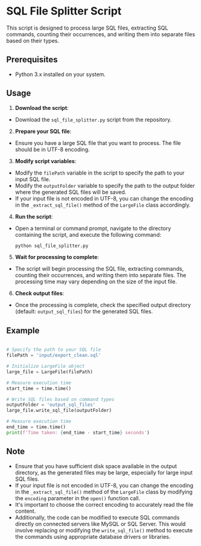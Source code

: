 # SQL File Splitter Script

This script is designed to process large SQL files, extracting SQL commands, counting their occurrences, and writing them into separate files based on their types.

## Prerequisites

- Python 3.x installed on your system.

## Usage

1. **Download the script**: 
- Download the `sql_file_splitter.py` script from the repository.

2. **Prepare your SQL file**: 
- Ensure you have a large SQL file that you want to process. The file should be in UTF-8 encoding.

3. **Modify script variables**: 
- Modify the `filePath` variable in the script to specify the path to your input SQL file.
- Modify the `outputFolder` variable to specify the path to the output folder where the generated SQL files will be saved.
- If your input file is not encoded in UTF-8, you can change the encoding in the `_extract_sql_file()` method of the `LargeFile` class accordingly.

4. **Run the script**: 
- Open a terminal or command prompt, navigate to the directory containing the script, and execute the following command:

    ```bash
    python sql_file_splitter.py
    ```

5. **Wait for processing to complete**: 
- The script will begin processing the SQL file, extracting commands, counting their occurrences, and writing them into separate files. The processing time may vary depending on the size of the input file.

6. **Check output files**: 
- Once the processing is complete, check the specified output directory (default: `output_sql_files`) for the generated SQL files.

## Example

```python

# Specify the path to your SQL file
filePath = 'input/export_clean.sql'

# Initialize LargeFile object
large_file = LargeFile(filePath)

# Measure execution time
start_time = time.time()

# Write SQL files based on command types
outputFolder = 'output_sql_files'
large_file.write_sql_file(outputFolder)

# Measure execution time
end_time = time.time()
print(f'Time taken: {end_time - start_time} seconds')
```

## Note

- Ensure that you have sufficient disk space available in the output directory, as the generated files may be large, especially for large input SQL files.
- If your input file is not encoded in UTF-8, you can change the encoding in the `_extract_sql_file()` method of the `LargeFile` class by modifying the `encoding` parameter in the `open()` function call.
- It's important to choose the correct encoding to accurately read the file content.
- Additionally, the code can be modified to execute SQL commands directly on connected servers like MySQL or SQL Server. This would involve replacing or modifying the `write_sql_file()` method to execute the commands using appropriate database drivers or libraries.

